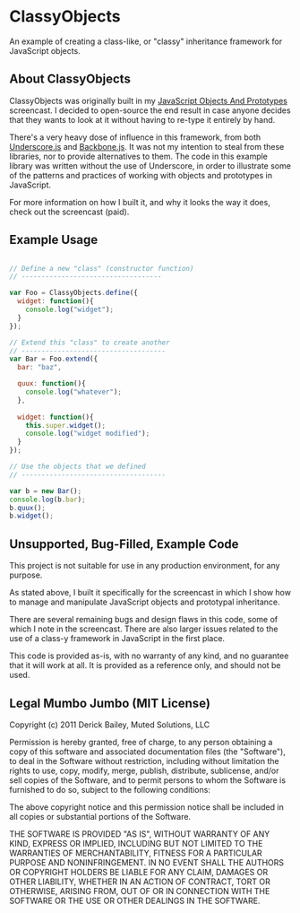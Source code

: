 # ClassyObjects

An example of creating a class-like, or "classy" inheritance
framework for JavaScript objects.

## About ClassyObjects

ClassyObjects was originally built in my [JavaScript Objects
And Prototypes](http://watchmecode.net/javascript-objects)
screencast. I decided to open-source the end result in
case anyone decides that they wants to look at it without
having to re-type it entirely by hand.

There's a very heavy dose of influence in this framework,
from both [Underscore.js](http://underscorejs.org) and 
[Backbone.js](http://backbonejs.org). It was not my
intention to steal from these libraries, nor to provide
alternatives to them. The code in this example library
was written without the use of Underscore, in order to
illustrate some of the patterns and practices of working
with objects and prototypes in JavaScript.

For more information on how I built it, and why it looks
the way it does, check out the screencast (paid).

## Example Usage

```js

// Define a new "class" (constructor function)
// -----------------------------------

var Foo = ClassyObjects.define({
  widget: function(){
    console.log("widget");
  }
});

// Extend this "class" to create another
// ------------------------------------
var Bar = Foo.extend({
  bar: "baz",

  quux: function(){
    console.log("whatever");
  },
    
  widget: function(){
    this.super.widget();
    console.log("widget modified");
  }
});

// Use the objects that we defined
// ------------------------------------

var b = new Bar();
console.log(b.bar);
b.quux();
b.widget();
```

## Unsupported, Bug-Filled, Example Code

This project is not suitable for use in any production
environment, for any purpose. 

As stated above, I built it specifically for the 
screencast in which I show how to manage and manipulate 
JavaScript objects and prototypal inheritance.

There are several remaining bugs and design flaws in this
code, some of which I note in the screencast. There are
also larger issues related to the use of a class-y framework
in JavaScript in the first place.

This code is provided as-is, with no warranty of any kind,
and no guarantee that it will work at all. It is provided
as a reference only, and should not be used.

## Legal Mumbo Jumbo (MIT License)

Copyright (c) 2011 Derick Bailey, Muted Solutions, LLC

Permission is hereby granted, free of charge, to any person obtaining a copy of this software and associated documentation files (the "Software"), to deal in the Software without restriction, including without limitation the rights to use, copy, modify, merge, publish, distribute, sublicense, and/or sell copies of the Software, and to permit persons to whom the Software is furnished to do so, subject to the following conditions:

The above copyright notice and this permission notice shall be included in all copies or substantial portions of the Software.

THE SOFTWARE IS PROVIDED "AS IS", WITHOUT WARRANTY OF ANY KIND, EXPRESS OR IMPLIED, INCLUDING BUT NOT LIMITED TO THE WARRANTIES OF MERCHANTABILITY, FITNESS FOR A PARTICULAR PURPOSE AND NONINFRINGEMENT. IN NO EVENT SHALL THE AUTHORS OR COPYRIGHT HOLDERS BE LIABLE FOR ANY CLAIM, DAMAGES OR OTHER LIABILITY, WHETHER IN AN ACTION OF CONTRACT, TORT OR OTHERWISE, ARISING FROM, OUT OF OR IN CONNECTION WITH THE SOFTWARE OR THE USE OR OTHER DEALINGS IN THE SOFTWARE.
